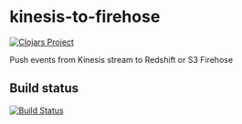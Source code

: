 # kinesis-to-firehose

[![Clojars Project](http://clojars.org/kinesis-to-firehose/latest-version.svg)](http://clojars.org/kinesis-to-firehose)

Push events from Kinesis stream to Redshift or S3 Firehose

## Build status

[![Build Status](https://travis-ci.org/adtile/clj-kinesis-to-firehose.svg)](https://travis-ci.org/adtile/clj-kinesis-to-firehose)
